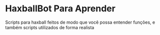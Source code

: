 # HaxballBot Para Aprender
Scripts para haxball feitos de modo que você possa entender funções, e também scripts utilizados de forma realista
